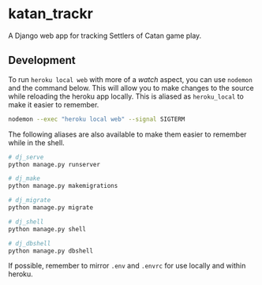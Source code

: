 katan_trackr
============

A Django web app for tracking Settlers of Catan game play.

## Development

To run `heroku local web` with more of a _watch_ aspect, you can use `nodemon` and the command below. This will allow you to make changes to the source while reloading the heroku app locally. This is aliased as `heroku_local` to make it easier to remember.

```bash
nodemon --exec "heroku local web" --signal SIGTERM
```

The following aliases are also available to make them easier to remember while in the shell.

```bash
# dj_serve
python manage.py runserver

# dj_make
python manage.py makemigrations

# dj_migrate
python manage.py migrate

# dj_shell
python manage.py shell

# dj_dbshell
python manage.py dbshell

```

If possible, remember to mirror `.env` and `.envrc` for use locally and within heroku.